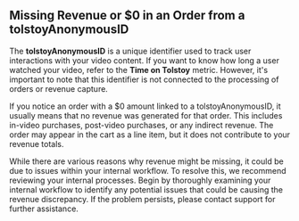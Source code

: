 ## Missing Revenue or $0 in an Order from a tolstoyAnonymousID

The **tolstoyAnonymousID** is a unique identifier used to track user interactions with your video content. If you want to know how long a user watched your video, refer to the **Time on Tolstoy** metric. However, it's important to note that this identifier is not connected to the processing of orders or revenue capture.

If you notice an order with a $0 amount linked to a tolstoyAnonymousID, it usually means that no revenue was generated for that order. This includes in-video purchases, post-video purchases, or any indirect revenue. The order may appear in the cart as a line item, but it does not contribute to your revenue totals.

While there are various reasons why revenue might be missing, it could be due to issues within your internal workflow. To resolve this, we recommend reviewing your internal processes. Begin by thoroughly examining your internal workflow to identify any potential issues that could be causing the revenue discrepancy. If the problem persists, please contact support for further assistance.
